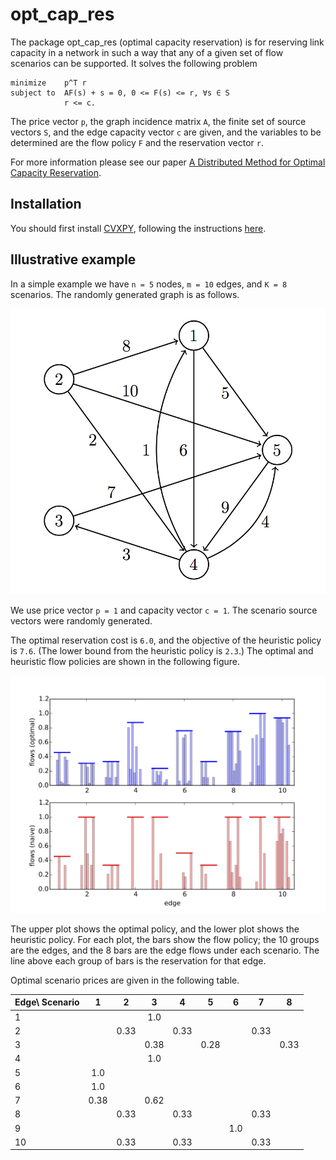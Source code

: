 opt_cap_res
====

The package opt_cap_res (optimal capacity reservation) is for reserving link capacity in a network in such a way that any of a given set of flow scenarios can be supported. It solves the following problem
```
minimize    p^T r
subject to  AF(s) + s = 0, 0 <= F(s) <= r, ∀s ∈ S
            r <= c.
```
The price vector ```p```, the graph incidence matrix ```A```, the finite set of source vectors ```S```, and the edge capacity vector ```c``` are given, and the variables to be determined are the flow policy ```F``` and the reservation vector ```r```.

For more information please see our paper [A Distributed Method for Optimal Capacity Reservation](https://stanford.edu/~boyd/papers/opt_cap_res.html).

Installation
------------
You should first install [CVXPY](http://ww.cvxpy.org/), following the instructions [here](http://www.cvxpy.org/en/latest/install/index.html).

Illustrative example
------------

In a simple example we have ```n = 5``` nodes, ```m = 10``` edges, and ```K = 8``` scenarios. 
The randomly generated graph is as follows.

![Graph](/figures/graph.png?raw=true "Graph")

We use price vector ```p = 1``` and capacity vector ```c = 1```. The scenario source vectors were randomly generated.

The optimal reservation cost is ```6.0```, and the objective of the heuristic policy is ```7.6```. (The lower bound from the heuristic policy is ```2.3```.) The optimal and heuristic flow policies are shown in the following figure. 

![edge_flows](/figures/edge_flows.png?raw=true "Edge flows")

The upper plot shows the optimal policy, and the lower plot shows the heuristic policy. For each plot, the bars show the flow policy; the 10 groups are the edges, and the 8 bars are the edge flows under each scenario. The line above each group of bars is the reservation for that edge.

Optimal scenario prices are given in the following table. 

| Edge\  Scenario    |  1 |  2 |  3 |  4 |  5 |  6 |  7 |  8|
| --------- |:----------:|:----------:|:----------:|:----------:|:----------:|:----------:|:----------:|:---------:|
|  1        |            |            |  1.0       |            |            |            |            |           |
|  2        |            | 0.33       |            |  0.33      |            |            |  0.33      |           |
|  3        |            |            |  0.38      |            |  0.28      |            |            | 0.33      |
|  4        |            |            |  1.0       |            |            |            |            |           |
|  5        |   1.0      |            |            |            |            |            |            |           |
|  6        |   1.0      |            |            |            |            |            |            |           |
|  7        |   0.38     |            |  0.62      |            |            |            |            |           |
|  8        |            |  0.33      |            |  0.33      |            |            |  0.33      |           |
|  9        |            |            |            |            |            |  1.0       |            |           |
|  10       |            |  0.33      |            |  0.33      |            |            |  0.33      |           |

